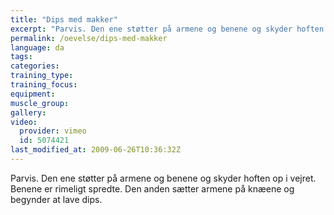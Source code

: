 ```yaml
---
title: "Dips med makker"
excerpt: "Parvis. Den ene støtter på armene og benene og skyder hoften op i vejret. Benene er rimeligt spredte. Den anden sætter armene på knæene og begynder at lave dips."
permalink: /oevelse/dips-med-makker
language: da
tags:
categories:
training_type: 
training_focus: 
equipment:
muscle_group:
gallery:
video:
  provider: vimeo
  id: 5074421
last_modified_at: 2009-06-26T10:36:32Z
---
```


Parvis. Den ene støtter på armene og benene og skyder hoften op i vejret. Benene er rimeligt spredte. Den anden sætter armene på knæene og begynder at lave dips.
